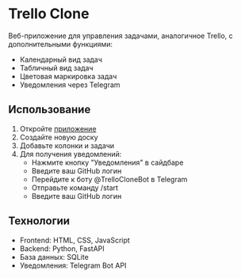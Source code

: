 # Trello Clone

Веб-приложение для управления задачами, аналогичное Trello, с дополнительными функциями:
- Календарный вид задач
- Табличный вид задач
- Цветовая маркировка задач
- Уведомления через Telegram

## Использование

1. Откройте [приложение](https://ВАШ_ЛОГИН.github.io/trello-clone)
2. Создайте новую доску
3. Добавьте колонки и задачи
4. Для получения уведомлений:
   - Нажмите кнопку "Уведомления" в сайдбаре
   - Введите ваш GitHub логин
   - Перейдите к боту @TrelloCloneBot в Telegram
   - Отправьте команду /start
   - Введите ваш GitHub логин

## Технологии

- Frontend: HTML, CSS, JavaScript
- Backend: Python, FastAPI
- База данных: SQLite
- Уведомления: Telegram Bot API 